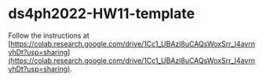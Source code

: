 # ds4ph2022-HW11-template

Follow the instructions at [https://colab.research.google.com/drive/1Cc1_UBAzl8uCAQsWoxSrr_I4avrnyhDt?usp=sharing](https://colab.research.google.com/drive/1Cc1_UBAzl8uCAQsWoxSrr_I4avrnyhDt?usp=sharing).
